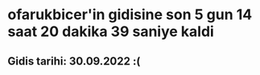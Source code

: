 # ofarukbicer'in gidisine son 5 gun 14 saat 20 dakika 39 saniye kaldi

## Gidis tarihi: 30.09.2022 :(